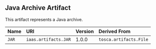 ## Java Archive Artifact

This artifact represents a Java archive.

| Name | URI | Version | Derived From |
|:---- |:--- |:------- |:------------ |
| `JAR` | `iaas.artifacts.JAR` | 1.0.0 | `tosca.artifacts.File` |
